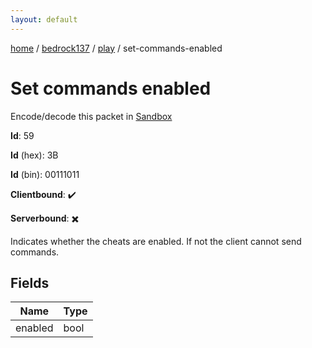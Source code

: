 ```yaml
---
layout: default
---
```


[home](/)  /  [bedrock137](/protocol/bedrock137)  /  [play](/protocol/bedrock137/play)  /  set-commands-enabled

# Set commands enabled

Encode/decode this packet in [Sandbox](../../../sandbox/bedrock137#play.set_commands_enabled)

**Id**: 59

**Id** (hex): 3B

**Id** (bin): 00111011

**Clientbound**: ✔️

**Serverbound**: ✖️

Indicates whether the cheats are enabled. If not the client cannot send commands.

## Fields

Name | Type
---|---
enabled | bool
